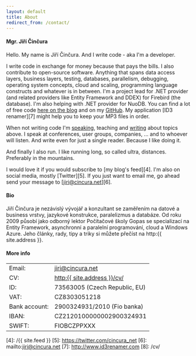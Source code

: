 ```yaml
---
layout: default
title: About
redirect_from: /contact/
---
```

<h4>Mgr. Jiří Činčura</h4>
Hello. My name is Jiří Činčura. And I write code - aka I'm a developer. 

I write code in exchange for money because that pays the bills. I also contribute to open-source software. Anything that spans data access layers, business layers, testing, databases, parallelism, debugging, operating system concepts, cloud and scaling, programming language constructs and whatever is in between. I'm a project lead for .NET provider (and related providers like Entity Framework and DDEX) for Firebird (the database). I'm also helping with .NET provider for NuoDB. You can find a lot of free code [here on the blog][1] and on my [GitHub][2]. My application [ID3 renamer][7] might help you to keep your MP3 files in order.

When not writing code I'm [speaking][3], teaching and [writing][1] about topics above. I speak at conferences, user groups, companies, ... and to whoever will listen. And write even for just a single reader. Because I like doing it.

And finally I also run. I like running long, so called ultra, distances. Preferably in the mountains.

I would love it if you would subscribe to [my blog's feed][4]. I'm also on social media, mostly [Twitter][5]. If you just want to email me, go ahead send your message to [jiri@cincura.net][6].

<h4 id="bio">Bio</h4>
Jiří Činčura je nezávislý vývojář a konzultant se zaměřením na datové a business vrstvy, jazykové konstrukce, paralelizmus a databáze. Od roku 2009 působí jako odborný lektor Počítačové školy Gopas se specializací na Entity Framework, asynchronní a paralelní programování, cloud a Windows Azure. Jeho články, rady, tipy a triky si můžete přečíst na http:{{ site.address }}.

<h4>More info</h4>
<table>
	<tr><td>Email:</td><td><a href="mailto:jiri@cincura.net">jiri@cincura.net</a></td></tr>
	<tr><td>CV:</td><td><a href="http:{{ site.address }}/cv/">http:{{ site.address }}/cv/</a></td></tr>
	<tr><td>ID:</td><td>73563005 (Czech Republic, EU)</td></tr>
	<tr><td>VAT:</td><td>CZ8303051218</td></tr>
	<tr><td>Bank account:</td><td>2900324931/2010 (Fio banka)</td></tr>
	<tr><td>IBAN:</td><td>CZ2120100000002900324931</td></tr>
	<tr><td>SWIFT:</td><td>FIOBCZPPXXX</td></tr>
</table>

[1]: /
[2]: https://github.com/cincuranet/
[3]: /cv/#speaker-events
[4]: /{{ site.feed }}
[5]: https://twitter.com/cincura_net
[6]: mailto:jiri@cincura.net
[7]: http://www.id3renamer.com
[8]: /cv/